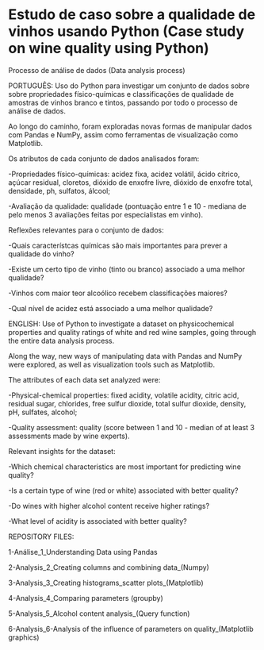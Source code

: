 # Estudo de caso sobre a qualidade de vinhos usando Python (Case study on wine quality using Python)

Processo de análise de dados (Data analysis process) 

PORTUGUÊS: Uso do Python para investigar um conjunto de dados sobre sobre propriedades físico-químicas e classificações de qualidade de amostras de vinhos branco e tintos, passando por todo o processo de análise de dados.

Ao longo do caminho, foram exploradas novas formas de manipular dados com Pandas e NumPy, assim como ferramentas de visualização como Matplotlib.

Os atributos de cada conjunto de dados analisados foram:

-Propriedades físico-químicas: acidez fixa, acidez volátil, ácido cítrico, açúcar residual, cloretos, dióxido de enxofre livre, dióxido de enxofre total, densidade, ph, sulfatos, álcool;

-Avaliação da qualidade: qualidade (pontuação entre 1 e 10 - mediana de pelo menos 3 avaliações feitas por especialistas em vinho).

Reflexões relevantes para o conjunto de dados:

-Quais característcas químicas são mais importantes para prever a qualidade do vinho?

-Existe um certo tipo de vinho (tinto ou branco) associado a uma melhor qualidade?

-Vinhos com maior teor alcoólico recebem classificações maiores?

-Qual nível de acidez está associado a uma melhor qualidade?





ENGLISH: Use of Python to investigate a dataset on physicochemical properties and quality ratings of white and red wine samples, going through the entire data analysis process.

Along the way, new ways of manipulating data with Pandas and NumPy were explored, as well as visualization tools such as Matplotlib.

The attributes of each data set analyzed were:

-Physical-chemical properties: fixed acidity, volatile acidity, citric acid, residual sugar, chlorides, free sulfur dioxide, total sulfur dioxide, density, pH, sulfates, alcohol;

-Quality assessment: quality (score between 1 and 10 - median of at least 3 assessments made by wine experts).

Relevant insights for the dataset:

-Which chemical characteristics are most important for predicting wine quality?

-Is a certain type of wine (red or white) associated with better quality?

-Do wines with higher alcohol content receive higher ratings?

-What level of acidity is associated with better quality?


REPOSITORY FILES:

1-Análise_1_Understanding Data using Pandas

2-Analysis_2_Creating columns and combining data_(Numpy)

3-Analysis_3_Creating histograms_scatter plots_(Matplotlib)

4-Analysis_4_Comparing parameters (groupby)

5-Analysis_5_Alcohol content analysis_(Query function)

6-Analysis_6-Analysis of the influence of parameters on quality_(Matplotlib graphics)
